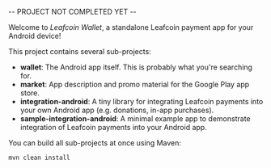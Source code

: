 -- PROJECT NOT COMPLETED YET --

Welcome to _Leafcoin Wallet_, a standalone Leafcoin payment app for your Android device!

This project contains several sub-projects:

 * __wallet__:
     The Android app itself. This is probably what you're searching for.
 * __market__:
     App description and promo material for the Google Play app store.
 * __integration-android__:
     A tiny library for integrating Leafcoin payments into your own Android app
     (e.g. donations, in-app purchases).
 * __sample-integration-android__:
     A minimal example app to demonstrate integration of Leafcoin payments into
     your Android app.

You can build all sub-projects at once using Maven:

`mvn clean install`
